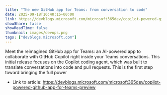 ```yaml
---
title: "The new GitHub app for Teams: from conversation to code"
date: 2025-09-18T16:40:15+00:00
link: https://devblogs.microsoft.com/microsoft365dev/copilot-powered-github-app-for-teams-preview
showShare: false
showReadTime: false
thumbnail: images/devops.png
tags: ["devblogs.microsoft.com"]
---
```

Meet the reimagined GitHub app for Teams: an AI-powered app to collaborate with GitHub Copilot right inside your Teams conversations. This initial release focuses on the Copilot coding agent, which was built to translate conversations into code and pull requests. This is the first step toward bringing the full power

- Link to article: https://devblogs.microsoft.com/microsoft365dev/copilot-powered-github-app-for-teams-preview